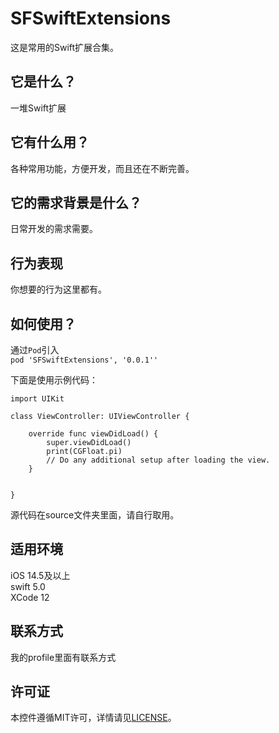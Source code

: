 # SFSwiftExtensions

这是常用的Swift扩展合集。
## 它是什么？
一堆Swift扩展
## 它有什么用？
各种常用功能，方便开发，而且还在不断完善。
## 它的需求背景是什么？
日常开发的需求需要。
## 行为表现
你想要的行为这里都有。
## 如何使用？
通过`Pod`引入<br>
`pod 'SFSwiftExtensions', '0.0.1''`

下面是使用示例代码：<br>
```
import UIKit

class ViewController: UIViewController {

    override func viewDidLoad() {
        super.viewDidLoad()
        print(CGFloat.pi)
        // Do any additional setup after loading the view.
    }


}
```
源代码在source文件夹里面，请自行取用。
## 适用环境
iOS 14.5及以上
<br>swift 5.0
<br>XCode 12
## 联系方式
我的profile里面有联系方式
## 许可证
本控件遵循MIT许可，详情请见[LICENSE](https://github.com/AbnormalProgrammer/SFSwiftExtensions/blob/main/LICENSE)。
